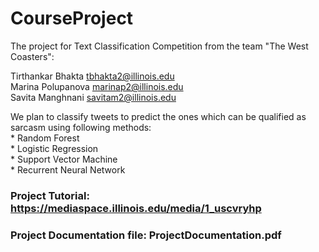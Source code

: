 # CourseProject

The project for Text Classification Competition from the team "The West Coasters":

Tirthankar	Bhakta		tbhakta2@illinois.edu <br />
Marina		Polupanova	marinap2@illinois.edu <br />
Savita		Manghnani	savitam2@illinois.edu <br />

We plan to classify tweets to predict the ones which can be qualified as sarcasm using following methods:<br />
    * Random Forest <br />
    * Logistic Regression <br />
    * Support Vector Machine <br />
    * Recurrent Neural Network <br />

### Project Tutorial: https://mediaspace.illinois.edu/media/1_uscvryhp <br />
### Project Documentation file: ProjectDocumentation.pdf <br />



